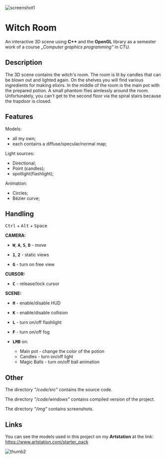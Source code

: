 ![screenshot1](https://user-images.githubusercontent.com/86922246/221914922-8e76c98b-46aa-4536-8837-677eb937bf60.png)


# Witch Room

An interactive 3D scene using **C++** and the **OpenGL** library as a semester work of a 
course *„Computer graphics programming“* in CTU.

## Description

The 3D scene contains the witch's room. The room is lit by candles that can be blown out and lighted again. On the shelves you will find various ingredients for making elixirs. In the middle of the room is the main pot with the prepared potion. A small phantom flies aimlessly around the room. Unfortunately, you can't get to the second floor via the spiral stairs because the trapdoor is closed.

## Features

Models:
- all my own;
- each contains a diffuse/specular/normal map;

Light sources:
- Directional; 
- Point (candles);
- spotlight(flashlight);

Animation:
- Circles;
- Bézier curve;

## Handling

<kbd>Ctrl</kbd> + <kbd>Alt</kbd> + <kbd>Space</kbd>
<kbd></kbd>

**CAMERA:**

  - <kbd>**W**</kbd>, <kbd>**A**</kbd>, <kbd>**S**</kbd>, <kbd>**D**</kbd> - move
  
  - <kbd>**1**</kbd>, <kbd>**2**</kbd> - static views
  
  - <kbd>**G**</kbd> - turn on free view
  
**CURSOR:**

  - <kbd>**C**</kbd> - release/lock cursor
  
**SCENE:**

  - <kbd>**H**</kbd> - enable/disable HUD

  - <kbd>**K**</kbd> - enable/disable collision

  - <kbd>**L**</kbd> - turn on/off flashlight

  - <kbd>**F**</kbd> - turn on/off fog

  - <kbd>**LMB**</kbd> on:
  
    - Main pot - change the color of the potion
    - Candles - turn on/off light
    - Magic Balls - turn on/off ball animation


## Other

The directory *"/code/src"* contains the source code. 

The directory *"/code/windows"* contains compiled version of the project.

The directory *"/img"* contains screenshots.


## Links

You can see the models used in this project on my **Artstation** at the link: https://www.artstation.com/starter_pack


![thumb2](https://user-images.githubusercontent.com/86922246/221915288-e80c3952-17c6-4341-9656-d888b1d0166b.png)

